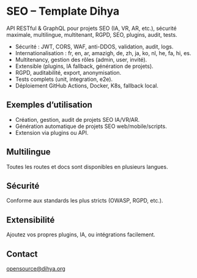 # SEO – Template Dihya

API RESTful & GraphQL pour projets SEO (IA, VR, AR, etc.), sécurité maximale, multilingue, multitenant, RGPD, SEO, plugins, audit, tests.

- Sécurité : JWT, CORS, WAF, anti-DDOS, validation, audit, logs.
- Internationalisation : fr, en, ar, amazigh, de, zh, ja, ko, nl, he, fa, hi, es.
- Multitenancy, gestion des rôles (admin, user, invité).
- Extensible (plugins, IA fallback, génération de projets).
- RGPD, auditabilité, export, anonymisation.
- Tests complets (unit, integration, e2e).
- Déploiement GitHub Actions, Docker, K8s, fallback local.

## Exemples d’utilisation
- Création, gestion, audit de projets SEO IA/VR/AR.
- Génération automatique de projets SEO web/mobile/scripts.
- Extension via plugins ou API.

## Multilingue
Toutes les routes et docs sont disponibles en plusieurs langues.

## Sécurité
Conforme aux standards les plus stricts (OWASP, RGPD, etc.).

## Extensibilité
Ajoutez vos propres plugins, IA, ou intégrations facilement.

## Contact
opensource@dihya.org
